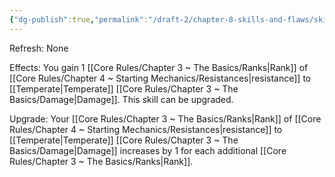 ```yaml
---
{"dg-publish":true,"permalink":"/draft-2/chapter-8-skills-and-flaws/skill-list/vitality/rank-1/temperate-resistance/"}
---
```


Refresh: None

Effects:
You gain 1 [[Core Rules/Chapter 3 ~ The Basics/Ranks\|Rank]] of [[Core Rules/Chapter 4 ~ Starting Mechanics/Resistances\|resistance]] to [[Temperate\|Temperate]] [[Core Rules/Chapter 3 ~ The Basics/Damage\|Damage]].
This skill can be upgraded.

Upgrade:
Your [[Core Rules/Chapter 3 ~ The Basics/Ranks\|Rank]] of [[Core Rules/Chapter 4 ~ Starting Mechanics/Resistances\|resistance]] to [[Temperate\|Temperate]] [[Core Rules/Chapter 3 ~ The Basics/Damage\|Damage]] increases by 1 for each additional [[Core Rules/Chapter 3 ~ The Basics/Ranks\|Rank]].